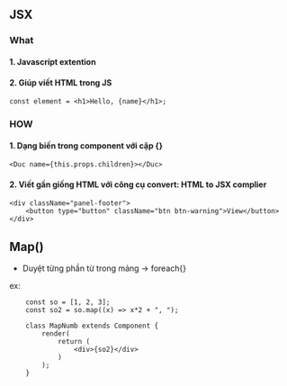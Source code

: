 ## JSX

### What

#### 1. Javascript extention
#### 2. Giúp viết HTML trong JS
```
const element = <h1>Hello, {name}</h1>;
```

### HOW

#### 1. Dạng biến trong component với cặp {}
```
<Duc name={this.props.children}></Duc>
```

#### 2. Viết gần giống HTML với công cụ convert: HTML to JSX complier
```
<div className="panel-footer">
    <button type="button" className="btn btn-warning">View</button>
</div>
```

## Map()
- Duyệt từng phần từ trong mảng -> foreach{}

ex:
```
    const so = [1, 2, 3];
    const so2 = so.map((x) => x*2 + ", ");
    
    class MapNumb extends Component {
        render(
            return (
                <div>{so2}</div>
            )
        );
    }
    
```



